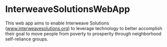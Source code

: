 # InterweaveSolutionsWebApp
This web app aims to enable Interweave Solutions (www.interweavesolutions.org) to leverage technology to better accomplish their goal to move people from poverty to prosperity through neighborhood self-reliance groups.
